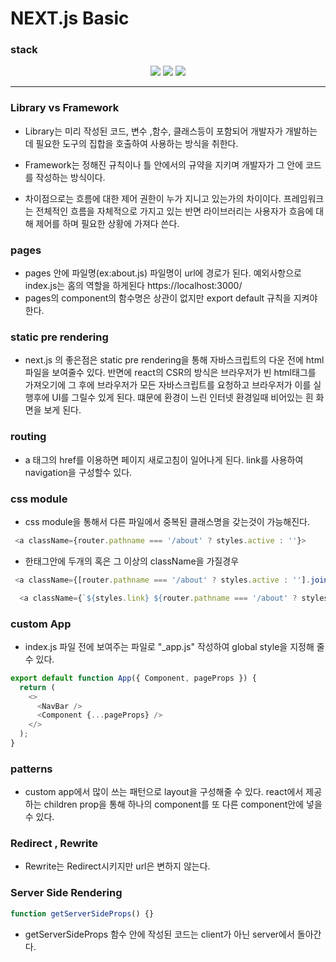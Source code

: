 # NEXT.js Basic

### stack

<div align="center">
<img src="https://img.shields.io/badge/Next-000000?style=for-the-badge&logo=Next.js&logoColor=#000000">
<img src="https://img.shields.io/badge/node.js-339933?style=for-the-badge&logo=Node.js&logoColor=white">
<img src="https://img.shields.io/badge/react-61DAFB?style=for-the-badge&logo=react&logoColor=black">
</div>

---

### Library vs Framework

- Library는 미리 작성된 코드, 변수 ,함수, 클래스등이 포함되어 개발자가 개발하는데 필요한 도구의 집합을 호출하여 사용하는 방식을 취한다.

- Framework는 정해진 규칙이나 틀 안에서의 규약을 지키며 개발자가 그 안에 코드를 작성하는 방식이다.

- 차이점으로는 흐름에 대한 제어 권한이 누가 지니고 있는가의 차이이다. 프레임워크는 전체적인 흐름을 자체적으로 가지고 있는 반면 라이브러리는 사용자가 흐음에 대해 제어를 하며 필요한 상황에 가져다 쓴다.

### pages

- pages 안에 파일명(ex:about.js) 파일명이 url에 경로가 된다. 예외사항으로 index.js는 홈의 역할을 하게된다 https://localhost:3000/
- pages의 component의 함수명은 상관이 없지만 export default 규칙을 지켜야 한다.

### static pre rendering

- next.js 의 좋은점은 static pre rendering을 통해 자바스크립트의 다운 전에 html 파일을 보여줄수 있다. 반면에 react의 CSR의 방식은 브라우저가 빈 html태그를 가져오기에 그 후에 브라우저가 모든 자바스크립트를 요청하고 브라우저가 이를 실행후에 UI를 그릴수 있게 된다. 떄문에 환경이 느린 인터넷 환경일때 비어있는 흰 화면을 보게 된다.

### routing

- a 태그의 href를 이용하면 페이지 새로고침이 일어나게 된다. link를 사용하여 navigation을 구성할수 있다.

### css module

- css module을 통해서 다른 파일에서 중복된 클래스명을 갖는것이 가능해진다.

```js
 <a className={router.pathname === '/about' ? styles.active : ''}>
```

- 한태그안에 두개의 혹은 그 이상의 className을 가질경우

```js
 <a className={[router.pathname === '/about' ? styles.active : ''].join('')}>

  <a className={`${styles.link} ${router.pathname === '/about' ? styles.active : ''}`}>
```

### custom App

- index.js 파일 전에 보여주는 파일로 "\_app.js" 작성하여 global style을 지정해 줄수 있다.

```js
export default function App({ Component, pageProps }) {
  return (
    <>
      <NavBar />
      <Component {...pageProps} />
    </>
  );
}
```

### patterns

- custom app에서 많이 쓰는 패턴으로 layout을 구성해줄 수 있다. react에서 제공하는 children prop을 통해 하나의 component를 또 다른 component안에 넣을수 있다.

### Redirect , Rewrite

- Rewrite는 Redirect시키지만 url은 변하지 않는다.

### Server Side Rendering

```js
function getServerSideProps() {}
```

- getServerSideProps 함수 안에 작성된 코드는 client가 아닌 server에서 돌아간다.
